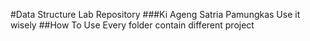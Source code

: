 #Data Structure Lab Repository
###Ki Ageng Satria Pamungkas
        Use it wisely
##How To Use
        Every folder contain different project